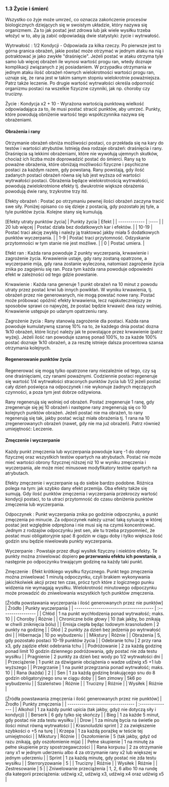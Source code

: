 ### 1.3 Życie i śmierć

Wszystko co żyje może umrzeć, co oznacza zakończenie procesów biologicznych dziejących się w swoistym układzie, który nazywa się organizmem. Za to jak postać jest zdrowa lub jak wiele wysiłku trzeba włożyć w to, aby ją zabić odpowiadają dwie statystyki: życie i wytrwałość.

Wytrwałość
: 1/2 Kondycji - Odpowiada za kilka rzeczy. Po pierwsze jest to górna granica obrażeń, jakie postać może otrzymać w jednym ataku na nią i potraktować je jako zwykłe "draśnięcie". Jeżeli postać w ataku otrzyma tyle samo lub więcej obrażeń ile wynosi wartość progu ran, wtedy doznaje komplikacji związanych z jej posiadaniem. W przypadku otrzymania w jednym ataku ilość obrażeń równych wielokrotności wartości progu ran, uznaje się, że rana jest w takim samym stopniu wielokrotnie poważniejsza. Patrz także leczenie. Po drugie wartość wytrwałości określa odporność organizmu postaci na wszelkie fizyczne czynniki, jak np. choroby czy trucizny.

Życie
: Kondycja x2 + 10 - Wyrażona wartością punktową wielkość odpowiadająca za to, ile musi postać stracić punktów, aby umrzeć. Punkty, które powodują obniżenie wartość tego współczynnika nazywa się obrażeniami.

#### Obrażenia i rany

Otrzymanie obrażeń obniża możliwości postaci, co przekłada się na kary do testów i wartości atrybutów. Istnieją dwa rodzaje obrażeń: draśnięcia i rany. Draśnięcia są lekkimi obrażeniami, które nie wywołują ujemnych skutków, chociaż ich liczba może doprowadzić postać do śmierci. Rany są to poważne obrażenia, które obniżają możliwości fizyczne i psychiczne postaci za każdym razem, gdy powstaną. Rany powstają, gdy ilość zadanych postaci obrażeń równa się lub jest wyższa od wartości wytrwałości postaci. Obrażenia będące wielokrotnością wytrwałości, powodują zwielokrotnione efekty tj. dwukrotnie większe obrażenia powodują dwie rany, trzykrotne trzy itd.

Efekty obrażeń
:	Postać po otrzymaniu pewnej ilości obrażeń zaczyna tracić swe siły. Poniżej opisano co się dzieje z postacią, gdy pozostało jej tyle, a tyle punktów życia. Kolejne stany się kumulują.

[Efekty utraty punktów życia]
| Punkty życia  | Efekt |
| ------------- | :---- |
| 20 lub więcej | Postać działa bez dodatkowych kar i efektów. |
| 10-19         | Postać traci akcję zwykłą i należy ją traktować jakby miała 5 dodatkowych punktów wyczerpania. |
| 1-9           | Postać traci przytomność. Odzyskanie przytomności w tym stanie nie jest możliwe. |
| 0             | Postać umiera. |

Efekt ran
: Każda rana powoduje 2 punkty wyczerpania, krwawienie i zagrożenie życia. Krwawienie ustaje, gdy rany zostaną opatrzone, a wyczerpanie mija, gdy rana zostanie wyleczona, natomiast zagrożenie życia znika po zagojeniu się ran. Poza tym każda rana powoduje odpowiedni efekt w zależności od tego gdzie powstanie.

Krwawienie
: Każda rana generuje 1 punkt obrażeń na 10 minut z powodu utraty przez postać krwi lub innych powikłań. W wyniku krwawienia, tj. obrażeń przez nie generowanych, nie mogą powstać nowe rany. Postać może próbować opóźnić efekty krwawienia, lecz najskuteczniejszy ze sposobów sprawi co najwyżej, że postać będzie krwawić dwa razy wolniej. Krwawienie ustępuje po udanym opatrzeniu rany.

Zagrożenie życia
: Rany stanowią zagrożenie dla postaci. Każda rana powoduje kumulatywną szansę 10% na to, że każdego dnia postać dozna 1k10 obrażeń, które liczyć należy jak te powstające przez krwawienie (patrz wyżej). Jeżeli ilość ran powoduje szansę ponad 100%, to za każde 100% postać doznaje 1k10 obrażeń, a za resztę istnieje dalsza procentowa szansa otrzymania kolejnych.

#### Regenerowanie punktów życia

Regenerować się mogą tylko opatrzone rany niezależnie od tego, czy są one draśnięciami, czy ranami poważnymi. Codziennie postaci regeneruje się wartość 1/4 wytrwałości straconych punktów życia lub 1/2 jeżeli postać cały dzień poświęca na odpoczynek i nie wykonuje żadnych męczących czynności, a poza tym jest dobrze odżywiona.

Rany regenerują się wolniej od obrażeń. Postać zregeneruje 1 ranę, gdy zregeneruje się jej 10 obrażeń i następne rany zregenerują się co 10 kolejnych punktów obrażeń. Jeżeli postać nie ma obrażeń, to rany regenerują się tak, jakby postać wciąż miała obrażenia tj. 1 rana na 10 zregenerowanych obrażeń (nawet, gdy nie ma już obrażeń). Patrz również umiejętność: Leczenie.

#### Zmęczenie i wyczerpanie

Każdy punkt zmęczenia lub wyczerpania powoduje karę -1 do obrony fizycznej oraz wszystkich testów opartych na atrybutach. Postać nie może mieć wartości obrony fizycznej niższej niż 10 w wyniku zmęczenia i wyczerpania, ale może mieć minusowe modyfikatory testów opartych na atrybutach.

Efekty zmęczenie i wyczerpanie są do siebie bardzo podobne. Różnica polega na tym: jak szybko dany efekt przemija. Oba efekty także się sumują. Gdy ilość punktów zmęczenia i wyczerpania przekroczy wartość kondycji postaci, to ta utraci przytomność do czasu obniżenia punktów zmęczenia lub wyczerpania.

Odpoczynek
: Punkt wyczerpania znika po godzinie odpoczynku, a punkt zmęczenia po minucie. Za odpoczynek należy uznać taką sytuację w której postać jest względnie odprężona i nie musi się na czymś koncentrować. Jednym z rodzajów odpoczynku jest sen, ale tu trzeba przypomnieć, że postać musi obligatoryjnie spać 8 godzin w ciągu doby i tylko większa ilość godzin snu będzie niwelowała punkty wyczerpania.

Wyczerpanie
: Powstaje przez długi wysiłek fizyczny i niektóre efekty. Te punkty można zniwelować dopiero **po przerwaniu efektu ich powstania**, a następnie po odpoczynku trwającym  godzinę na każdy taki punkt.

Zmęczenie
: Efekt krótkiego wysiłku fizycznego. Punkt tego zmęczenia można zniwelować 1 minutą odpoczynku, czyli brakiem wykonywania jakichkolwiek akcji przez ten czas, prócz tych które z logicznego punku widzenia nie wymagają wysiłku. Wielokrotność minutowego odpoczynku może prowadzić do zniwelowania wszystkich tych punktów zmęczenia.

[Źródła powstawania wyczerpania i ilość generowanych przez nie punktów]
| Źródło                                  | Punkty wyczerpania |
| --------------------------------------- | :----------------- |
| Chłód                                   | 1 na punkt wychłodzenia ponad wytrwałość; maks. 10 |
| Choroby                                 | Różnie |
| Chroniczne bóle głowy                   | 10 (tak jakby, bo znikają w chwili zniknięcia bólu) |
| Emisja ciepła będąc lodowym krasnoludem | 2 punkty na godzinę |
| Głód                                    | 2 punkty za dzień bez jedzenia po wytrwałość dni |
| Hibernacja                              | 10 po wybudzeniu |
| Mikstury                                | Różnie |
| Obrażenia                               | 5, gdy pozostało postaci 10-19 punktów życia |
| Odebranie tchu                          | 2 przy rana x3, gdy zajdzie efekt odebrania tchu |
| Podróżowanie                            | 2 za każdą godzinę ponad limit 10 godzin dziennego podróżowania, gdy postać nie zda testu wysiłku |
| Pragnienie                              | 2 punkty za dzień bez wody po 1/2 wytrwałości dni |
| Przeciążenie                            | 1 punkt za dźwiganie obciążenia o wadze udźwig x5 +1 lub wyższego |
| Przegrzanie                             | 1 na punkt przegrzania ponad wytrwałość; maks. 10 |
| Rana (każda)                            | 2 |
| Sen                                     | 1 za każdą godzinę brakującego snu do 8 godzin obligatoryjnego snu w ciągu doby |
| Sen zimowy                              | 5k6 po wybudzeniu |
| Szaleństwo                              | Różnie |
| Trucizny                                | Różnie |
| Wysiłek                                 | Różnie |

[Źródła powstawania zmęczenia i ilość generowanych przez nie punktów]
| Źrodło                            | Punkty zmęczenia |
| --------------------------------- | :--------------- |
| Alkohol                           | 1 za każdy punkt upicia (tak jakby, gdyż nie dotyczą siły i kondycji) |
| Berserk                           | 6 gdy tylko się skończy |
| Bieg                              | 1 za każde 5 minut, gdy postać nie zda testu wysiłku |
| Drow                              | 1 za minutę bycia na świetle po ilości minut równą wytrwałości |
| Krasnoludzki sprint               | 2 za zwiększenie szybkości o +5 na turę |
| Krzepa                            | 1 za każdą porażkę w teście tej umiejętności |
| Mikstury                          | Różnie |
| Oszołomienie                      | 5 (tak jakby, gdyż od razu znikają, gdy oszołomienie mija) |
| Pełne skupienie                   | 1 na minutę za pełne skupienie przy spostrzegawczości |
| Rana korpusu                      | 2 za otrzymanie rany x1 w jednym uderzeniu albo 4 za otrzymanie rany x2 lub większej w jednym uderzeniu |
| Sprint                            | 1 za każdą minutę, gdy postać nie zda testu wysiłku |
| Sterroryzowanie                   | 5 |
| Trucizny                          | Różnie |
| Wysiłek                           | Różnie |
| Zestresowanie                     | 5 |
| Zniwelowanie przeciążenia         | 1, 2, 6 albo 10 na rundę dla kategorii przeciążenia: udźwig x2, udźwig x3, udźwig x4 oraz udźwig x5 |
